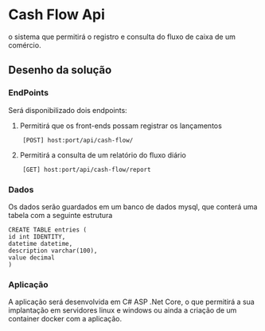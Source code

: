 # Cash Flow Api

o sistema que permitirá o registro e consulta do fluxo de caixa de um comércio. 

## Desenho da solução

### EndPoints
Será disponibilizado dois endpoints:
1. Permitirá que os front-ends possam registrar os lançamentos
```
    [POST] host:port/api/cash-flow/
```
2. Permitirá a consulta de um relatório do fluxo diário
```
    [GET] host:port/api/cash-flow/report
```
  
  ### Dados
Os dados serão guardados em um banco de dados mysql, que conterá uma tabela com a seguinte estrutura 
```
CREATE TABLE entries (
id int IDENTITY, 
datetime datetime, 
description varchar(100), 
value decimal
)
```

### Aplicação
A aplicação será desenvolvida em C# ASP .Net Core, o que permitirá a sua implantação em servidores linux e windows ou ainda a criação de um container docker com a aplicação.
